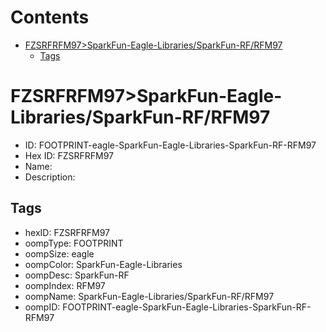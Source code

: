 



Contents
========

* [FZSRFRFM97>SparkFun-Eagle-Libraries/SparkFun-RF/RFM97](#fzsrfrfm97sparkfun-eagle-librariessparkfun-rfrfm97)
	* [Tags](#tags)

# FZSRFRFM97>SparkFun-Eagle-Libraries/SparkFun-RF/RFM97

- ID: FOOTPRINT-eagle-SparkFun-Eagle-Libraries-SparkFun-RF-RFM97
- Hex ID: FZSRFRFM97
- Name: 
- Description: 

## Tags

- hexID: FZSRFRFM97
- oompType: FOOTPRINT
- oompSize: eagle
- oompColor: SparkFun-Eagle-Libraries
- oompDesc: SparkFun-RF
- oompIndex: RFM97
- oompName: SparkFun-Eagle-Libraries/SparkFun-RF/RFM97
- oompID: FOOTPRINT-eagle-SparkFun-Eagle-Libraries-SparkFun-RF-RFM97
